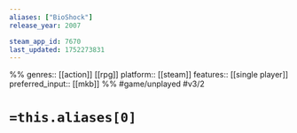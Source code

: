 ```yaml
---
aliases: ["BioShock"]
release_year: 2007

steam_app_id: 7670
last_updated: 1752273831
---
```

%%
genres:: [[action]] [[rpg]]
platform:: [[steam]]
features:: [[single player]]
preferred_input:: [[mkb]]
%%
#game/unplayed
#v3/2

# `=this.aliases[0]`